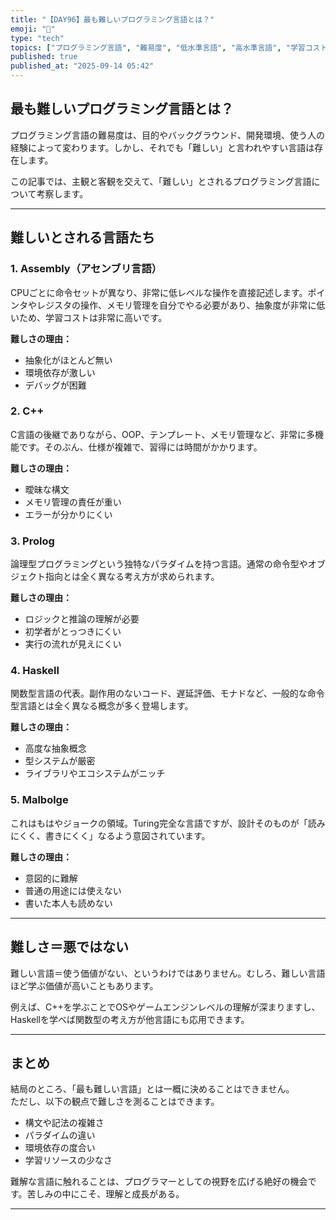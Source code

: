 ```yaml
---
title: "【DAY96】最も難しいプログラミング言語とは？"
emoji: "🧠"
type: "tech"
topics: ["プログラミング言語", "難易度", "低水準言語", "高水準言語", "学習コスト"]
published: true
published_at: "2025-09-14 05:42"
---
```


## 最も難しいプログラミング言語とは？

プログラミング言語の難易度は、目的やバックグラウンド、開発環境、使う人の経験によって変わります。しかし、それでも「難しい」と言われやすい言語は存在します。

この記事では、主観と客観を交えて、「難しい」とされるプログラミング言語について考察します。

---

## 難しいとされる言語たち

### 1. **Assembly（アセンブリ言語）**

CPUごとに命令セットが異なり、非常に低レベルな操作を直接記述します。ポインタやレジスタの操作、メモリ管理を自分でやる必要があり、抽象度が非常に低いため、学習コストは非常に高いです。

**難しさの理由：**
- 抽象化がほとんど無い
- 環境依存が激しい
- デバッグが困難

### 2. **C++**

C言語の後継でありながら、OOP、テンプレート、メモリ管理など、非常に多機能です。そのぶん、仕様が複雑で、習得には時間がかかります。

**難しさの理由：**
- 曖昧な構文
- メモリ管理の責任が重い
- エラーが分かりにくい

### 3. **Prolog**

論理型プログラミングという独特なパラダイムを持つ言語。通常の命令型やオブジェクト指向とは全く異なる考え方が求められます。

**難しさの理由：**
- ロジックと推論の理解が必要
- 初学者がとっつきにくい
- 実行の流れが見えにくい

### 4. **Haskell**

関数型言語の代表。副作用のないコード、遅延評価、モナドなど、一般的な命令型言語とは全く異なる概念が多く登場します。

**難しさの理由：**
- 高度な抽象概念
- 型システムが厳密
- ライブラリやエコシステムがニッチ

### 5. **Malbolge**

これはもはやジョークの領域。Turing完全な言語ですが、設計そのものが「読みにくく、書きにくく」なるよう意図されています。

**難しさの理由：**
- 意図的に難解
- 普通の用途には使えない
- 書いた本人も読めない

---

## 難しさ＝悪ではない

難しい言語＝使う価値がない、というわけではありません。むしろ、難しい言語ほど学ぶ価値が高いこともあります。

例えば、C++を学ぶことでOSやゲームエンジンレベルの理解が深まりますし、Haskellを学べば関数型の考え方が他言語にも応用できます。

---

## まとめ

結局のところ、「最も難しい言語」とは一概に決めることはできません。  
ただし、以下の観点で難しさを測ることはできます。

- 構文や記法の複雑さ
- パラダイムの違い
- 環境依存の度合い
- 学習リソースの少なさ

難解な言語に触れることは、プログラマーとしての視野を広げる絶好の機会です。苦しみの中にこそ、理解と成長がある。

---
